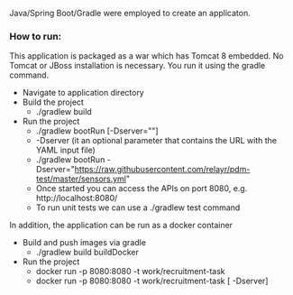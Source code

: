 Java/Spring Boot/Gradle were employed to create an applicaton. 
### How to run:
This application is packaged as a war which has Tomcat 8 embedded. No Tomcat or JBoss installation is necessary. You run it using the gradle command. 
* Navigate to application directory 
* Build the project
  * ./gradlew build
* Run the project 
  * ./gradlew bootRun [-Dserver=""]
  * -Dserver (it an optional parameter that contains the URL with the YAML input file)
  * ./gradlew bootRun -Dserver="https://raw.githubusercontent.com/relayr/pdm-test/master/sensors.yml" 
  * Once started you can access the APIs on port 8080, e.g. http://localhost:8080/
  * To run unit tests we can use a ./gradlew test  command
 
In addition, the application can be run as a docker container
* Build and push images via gradle
  * ./gradlew build buildDocker
* Run the project
  * docker run -p 8080:8080 -t work/recruitment-task 
  * docker run -p 8080:8080 -t work/recruitment-task  [ -Dserver]

 
